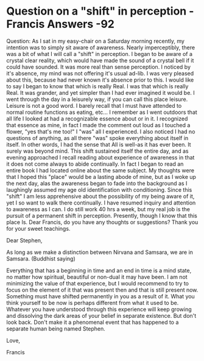 # Question on a "shift" in perception - Francis Answers -92

Question: As I sat in my easy-chair on a Saturday morning recently, my intention was to simply sit aware of awareness. Nearly imperceptibly, there was a bit of what I will call a "shift" in perception. I began to be aware of a crystal clear reality, which would have made the sound of a crystal bell if it could have sounded. It was more real than sense perception. I noticed by it's absence, my mind was not offering it's usual ad-lib. I was very pleased about this, because had never known it's absence prior to this. I would like to say I began to know that which is really Real. I was that which is really Real. It was grander, and yet simpler than I had ever imagined it would be. I went through the day in a leisurely way, if you can call this place leisure. Leisure is not a good word. I barely recall that I must have attended to normal routine functions as eating, etc... I remember as I went outdoors that all life I looked at had a recognizable essence about or in it. I recognized that essence as mine, in fact I made the comment out loud as I touched a flower, "yes that's me too!" I "was" all I experienced. I also noticed I had no questions of anything, as all there "was" spoke everything about itself in itself. In other words, I had the sense that All is well-as it has ever been. It surely was beyond mind. This shift sustained itself the entire day, and as evening approached I recall reading about experience of awareness in that it does not come always to abide continually. In fact I began to read an entire book I had located online about the same subject. My thoughts were that I hoped this "place" would be a lasting abode of mine, but as I woke up the next day, alas the awareness began to fade into the background as I laughingly assumed my age old identification with conditioning. Since this "shift" I am less apprehensive about the possibility of my being aware of it, yet I so want to walk there continually. I have resumed inquiry and attention to awareness as I can. I do still work 40 hrs a week, but my real job is the pursuit of a permanent shift in perception. Presently, though I know that this place Is. Dear Francis, do you have any thoughts or suggestions? Thank you for your sweet teachings.

Dear Stephen,

As long as we make a distinction between Nirvana and Samsara, we are in Samsara. (Buddhist saying)&nbsp;

Everything that has a beginning in time and an end in time is a mind state, no matter how spiritual, beautiful or non-dual it may have been. I am not minimizing the value of that experience, but I would recommend to try to focus on the element of it that was present then and that is still present now. Something must have shifted permanently in you as a result of it. What you think yourself to be now is perhaps different from what it used to be. Whatever you have understood through this experience will keep growing and dissolving the dark areas of your belief in separate existence. But don't look back. Don't make it a phenomenal event that has happened to a separate human being named Stephen.&nbsp;

Love,

Francis


